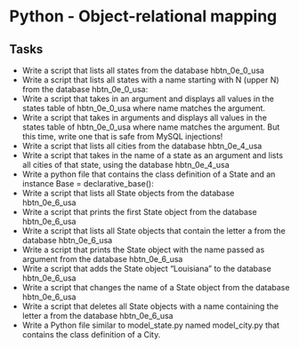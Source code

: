 # Python - Object-relational mapping

## Tasks
- Write a script that lists all states from the database hbtn_0e_0_usa
- Write a script that lists all states with a name starting with N (upper N) from the database hbtn_0e_0_usa:
- Write a script that takes in an argument and displays all values in the states table of hbtn_0e_0_usa where name matches the argument.
- Write a script that takes in arguments and displays all values in the states table of hbtn_0e_0_usa where name matches the argument. But this time, write one that is safe from MySQL injections!
- Write a script that lists all cities from the database hbtn_0e_4_usa
- Write a script that takes in the name of a state as an argument and lists all cities of that state, using the database hbtn_0e_4_usa
- Write a python file that contains the class definition of a State and an instance Base = declarative_base():
- Write a script that lists all State objects from the database hbtn_0e_6_usa
- Write a script that prints the first State object from the database hbtn_0e_6_usa
- Write a script that lists all State objects that contain the letter a from the database hbtn_0e_6_usa
- Write a script that prints the State object with the name passed as argument from the database hbtn_0e_6_usa
- Write a script that adds the State object “Louisiana” to the database hbtn_0e_6_usa
- Write a script that changes the name of a State object from the database hbtn_0e_6_usa
- Write a script that deletes all State objects with a name containing the letter a from the database hbtn_0e_6_usa
- Write a Python file similar to model_state.py named model_city.py that contains the class definition of a City.